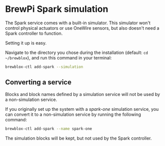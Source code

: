 # BrewPi Spark simulation

The Spark service comes with a built-in simulator.
This simulator won't control physical actuators or use OneWire sensors, but also doesn't need a Spark controller to function.

Setting it up is easy.

Navigate to the directory you chose during the installation (default: `cd ~/brewblox`), and run this command in your terminal:

```bash
brewblox-ctl add-spark --simulation
```

## Converting a service

Blocks and block names defined by a simulation service will not be used by a non-simulation service.

If you originally set up the system with a *spark-one* simulation service, you can convert it to a non-simulation service by running the following command:

```bash
brewblox-ctl add-spark --name spark-one
```

The simulation blocks will be kept, but not used by the Spark controller.

